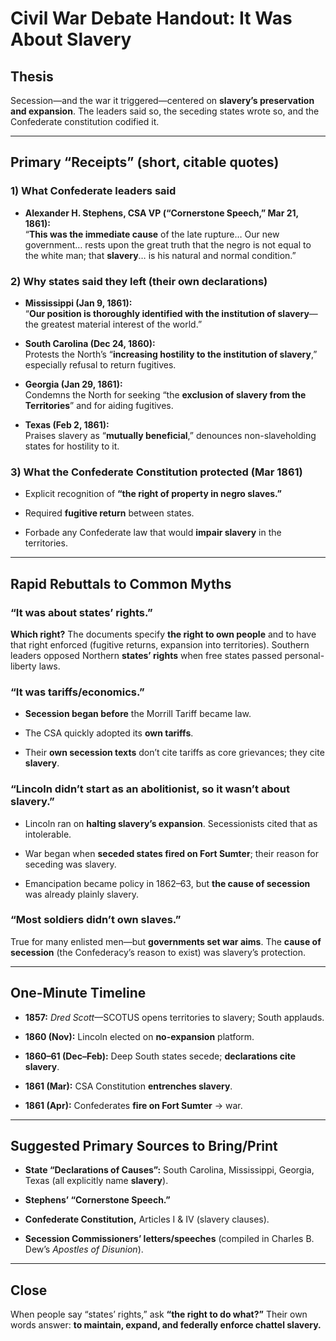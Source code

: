 # Civil War Debate Handout: It **Was** About Slavery

## Thesis

Secession—and the war it triggered—centered on **slavery’s preservation and expansion**. The leaders said so, the seceding states wrote so, and the Confederate constitution codified it.

---

## Primary “Receipts” (short, citable quotes)

### 1) What Confederate leaders said

- **Alexander H. Stephens, CSA VP (“Cornerstone Speech,” Mar 21, 1861):**  
    “**This was the immediate cause** of the late rupture… Our new government… rests upon the great truth that the negro is not equal to the white man; that **slavery**… is his natural and normal condition.”
    

### 2) Why states said they left (their own declarations)

- **Mississippi (Jan 9, 1861):**  
    “**Our position is thoroughly identified with the institution of slavery**—the greatest material interest of the world.”
    
- **South Carolina (Dec 24, 1860):**  
    Protests the North’s “**increasing hostility to the institution of slavery**,” especially refusal to return fugitives.
    
- **Georgia (Jan 29, 1861):**  
    Condemns the North for seeking “the **exclusion of slavery from the Territories**” and for aiding fugitives.
    
- **Texas (Feb 2, 1861):**  
    Praises slavery as “**mutually beneficial**,” denounces non-slaveholding states for hostility to it.
    

### 3) What the Confederate Constitution protected (Mar 1861)

- Explicit recognition of **“the right of property in negro slaves.”**
    
- Required **fugitive return** between states.
    
- Forbade any Confederate law that would **impair slavery** in the territories.
    

---

## Rapid Rebuttals to Common Myths

### “It was about states’ rights.”

**Which right?** The documents specify **the right to own people** and to have that right enforced (fugitive returns, expansion into territories). Southern leaders opposed Northern **states’ rights** when free states passed personal-liberty laws.

### “It was tariffs/economics.”

- **Secession began before** the Morrill Tariff became law.
    
- The CSA quickly adopted its **own tariffs**.
    
- Their **own secession texts** don’t cite tariffs as core grievances; they cite **slavery**.
    

### “Lincoln didn’t start as an abolitionist, so it wasn’t about slavery.”

- Lincoln ran on **halting slavery’s expansion**. Secessionists cited that as intolerable.
    
- War began when **seceded states fired on Fort Sumter**; their reason for seceding was slavery.
    
- Emancipation became policy in 1862–63, but **the cause of secession** was already plainly slavery.
    

### “Most soldiers didn’t own slaves.”

True for many enlisted men—but **governments set war aims**. The **cause of secession** (the Confederacy’s reason to exist) was slavery’s protection.

---

## One-Minute Timeline

- **1857:** _Dred Scott_—SCOTUS opens territories to slavery; South applauds.
    
- **1860 (Nov):** Lincoln elected on **no-expansion** platform.
    
- **1860–61 (Dec–Feb):** Deep South states secede; **declarations cite slavery**.
    
- **1861 (Mar):** CSA Constitution **entrenches slavery**.
    
- **1861 (Apr):** Confederates **fire on Fort Sumter** → war.
    

---

## Suggested Primary Sources to Bring/Print

- **State “Declarations of Causes”:** South Carolina, Mississippi, Georgia, Texas (all explicitly name **slavery**).
    
- **Stephens’ “Cornerstone Speech.”**
    
- **Confederate Constitution,** Articles I & IV (slavery clauses).
    
- **Secession Commissioners’ letters/speeches** (compiled in Charles B. Dew’s _Apostles of Disunion_).
    

---

## Close

When people say “states’ rights,” ask **“the right to do what?”** Their own words answer: **to maintain, expand, and federally enforce chattel slavery.**